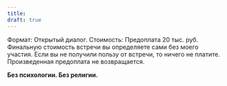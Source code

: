 ```yaml
---
title: 
draft: true
---
```


Формат: Открытый диалог.
Стоимость: Предоплата 20 тыс. руб. Финальную стоимость встречи вы определяете сами без моего участия. Если вы не получили пользу от встречи, то ничего не платите. Произведенная предоплата не возвращается.

**Без психологии. Без религии.**
